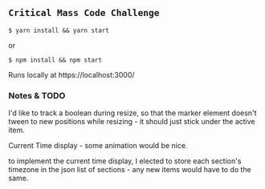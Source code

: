 ## `Critical Mass Code Challenge`

```
$ yarn install && yarn start
```

or

```
$ npm install && npm start
```

Runs locally at https://localhost:3000/

### Notes & TODO

I'd like to track a boolean during resize, so that the marker element doesn't tween to new positions while resizing - it should just stick under the active item.

Current Time display - some animation would be nice.

to implement the current time display, I elected to store each section's timezone in the json list of sections - any new items would have to do the same.
